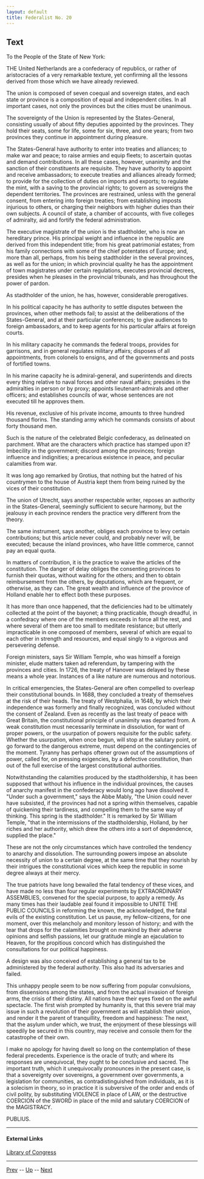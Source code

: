 ```yaml
---
layout: default
title: Federalist No. 20
---
```


## Text

To the People of the State of New York:

THE United Netherlands are a confederacy of republics, or rather of aristocracies of a very remarkable texture, yet confirming all the lessons derived from those which we have already reviewed.

The union is composed of seven coequal and sovereign states, and each state or province is a composition of equal and independent cities. In all important cases, not only the provinces but the cities must be unanimous.

The sovereignty of the Union is represented by the States-General, consisting usually of about fifty deputies appointed by the provinces. They hold their seats, some for life, some for six, three, and one years; from two provinces they continue in appointment during pleasure.

The States-General have authority to enter into treaties and alliances; to make war and peace; to raise armies and equip fleets; to ascertain quotas and demand contributions. In all these cases, however, unanimity and the sanction of their constituents are requisite. They have authority to appoint and receive ambassadors; to execute treaties and alliances already formed; to provide for the collection of duties on imports and exports; to regulate the mint, with a saving to the provincial rights; to govern as sovereigns the dependent territories. The provinces are restrained, unless with the general consent, from entering into foreign treaties; from establishing imposts injurious to others, or charging their neighbors with higher duties than their own subjects. A council of state, a chamber of accounts, with five colleges of admiralty, aid and fortify the federal administration.

The executive magistrate of the union is the stadtholder, who is now an hereditary prince. His principal weight and influence in the republic are derived from this independent title; from his great patrimonial estates; from his family connections with some of the chief potentates of Europe; and, more than all, perhaps, from his being stadtholder in the several provinces, as well as for the union; in which provincial quality he has the appointment of town magistrates under certain regulations, executes provincial decrees, presides when he pleases in the provincial tribunals, and has throughout the power of pardon.

As stadtholder of the union, he has, however, considerable prerogatives.

In his political capacity he has authority to settle disputes between the provinces, when other methods fail; to assist at the deliberations of the States-General, and at their particular conferences; to give audiences to foreign ambassadors, and to keep agents for his particular affairs at foreign courts.

In his military capacity he commands the federal troops, provides for garrisons, and in general regulates military affairs; disposes of all appointments, from colonels to ensigns, and of the governments and posts of fortified towns.

In his marine capacity he is admiral-general, and superintends and directs every thing relative to naval forces and other naval affairs; presides in the admiralties in person or by proxy; appoints lieutenant-admirals and other officers; and establishes councils of war, whose sentences are not executed till he approves them.

His revenue, exclusive of his private income, amounts to three hundred thousand florins. The standing army which he commands consists of about forty thousand men.

Such is the nature of the celebrated Belgic confederacy, as delineated on parchment. What are the characters which practice has stamped upon it? Imbecility in the government; discord among the provinces; foreign influence and indignities; a precarious existence in peace, and peculiar calamities from war.

It was long ago remarked by Grotius, that nothing but the hatred of his countrymen to the house of Austria kept them from being ruined by the vices of their constitution.

The union of Utrecht, says another respectable writer, reposes an authority in the States-General, seemingly sufficient to secure harmony, but the jealousy in each province renders the practice very different from the theory.

The same instrument, says another, obliges each province to levy certain contributions; but this article never could, and probably never will, be executed; because the inland provinces, who have little commerce, cannot pay an equal quota.

In matters of contribution, it is the practice to waive the articles of the constitution. The danger of delay obliges the consenting provinces to furnish their quotas, without waiting for the others; and then to obtain reimbursement from the others, by deputations, which are frequent, or otherwise, as they can. The great wealth and influence of the province of Holland enable her to effect both these purposes.

It has more than once happened, that the deficiencies had to be ultimately collected at the point of the bayonet; a thing practicable, though dreadful, in a confedracy where one of the members exceeds in force all the rest, and where several of them are too small to meditate resistance; but utterly impracticable in one composed of members, several of which are equal to each other in strength and resources, and equal singly to a vigorous and persevering defense.

Foreign ministers, says Sir William Temple, who was himself a foreign minister, elude matters taken ad referendum, by tampering with the provinces and cities. In 1726, the treaty of Hanover was delayed by these means a whole year. Instances of a like nature are numerous and notorious.

In critical emergencies, the States-General are often compelled to overleap their constitutional bounds. In 1688, they concluded a treaty of themselves at the risk of their heads. The treaty of Westphalia, in 1648, by which their independence was formerly and finally recognized, was concluded without the consent of Zealand. Even as recently as the last treaty of peace with Great Britain, the constitutional principle of unanimity was departed from. A weak constitution must necessarily terminate in dissolution, for want of proper powers, or the usurpation of powers requisite for the public safety. Whether the usurpation, when once begun, will stop at the salutary point, or go forward to the dangerous extreme, must depend on the contingencies of the moment. Tyranny has perhaps oftener grown out of the assumptions of power, called for, on pressing exigencies, by a defective constitution, than out of the full exercise of the largest constitutional authorities.

Notwithstanding the calamities produced by the stadtholdership, it has been supposed that without his influence in the individual provinces, the causes of anarchy manifest in the confederacy would long ago have dissolved it. "Under such a government," says the Abbe Mably, "the Union could never have subsisted, if the provinces had not a spring within themselves, capable of quickening their tardiness, and compelling them to the same way of thinking. This spring is the stadtholder." It is remarked by Sir William Temple, "that in the intermissions of the stadtholdership, Holland, by her riches and her authority, which drew the others into a sort of dependence, supplied the place."

These are not the only circumstances which have controlled the tendency to anarchy and dissolution. The surrounding powers impose an absolute necessity of union to a certain degree, at the same time that they nourish by their intrigues the constitutional vices which keep the republic in some degree always at their mercy.

The true patriots have long bewailed the fatal tendency of these vices, and have made no less than four regular experiments by EXTRAORDINARY ASSEMBLIES, convened for the special purpose, to apply a remedy. As many times has their laudable zeal found it impossible to UNITE THE PUBLIC COUNCILS in reforming the known, the acknowledged, the fatal evils of the existing constitution. Let us pause, my fellow-citizens, for one moment, over this melancholy and monitory lesson of history; and with the tear that drops for the calamities brought on mankind by their adverse opinions and selfish passions, let our gratitude mingle an ejaculation to Heaven, for the propitious concord which has distinguished the consultations for our political happiness.

A design was also conceived of establishing a general tax to be administered by the federal authority. This also had its adversaries and failed.

This unhappy people seem to be now suffering from popular convulsions, from dissensions among the states, and from the actual invasion of foreign arms, the crisis of their distiny. All nations have their eyes fixed on the awful spectacle. The first wish prompted by humanity is, that this severe trial may issue in such a revolution of their government as will establish their union, and render it the parent of tranquillity, freedom and happiness: The next, that the asylum under which, we trust, the enjoyment of these blessings will speedily be secured in this country, may receive and console them for the catastrophe of their own.

I make no apology for having dwelt so long on the contemplation of these federal precedents. Experience is the oracle of truth; and where its responses are unequivocal, they ought to be conclusive and sacred. The important truth, which it unequivocally pronounces in the present case, is that a sovereignty over sovereigns, a government over governments, a legislation for communities, as contradistinguished from individuals, as it is a solecism in theory, so in practice it is subversive of the order and ends of civil polity, by substituting VIOLENCE in place of LAW, or the destructive COERCION of the SWORD in place of the mild and salutary COERCION of the MAGISTRACY.

PUBLIUS.

---
#### External Links
[Library of Congress]()

---

[Prev](19.md) -- [Up](README.md) -- [Next](21.md)
